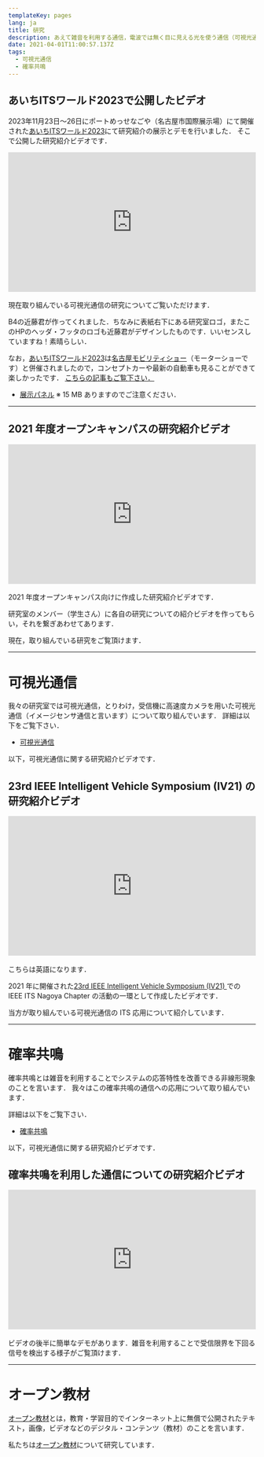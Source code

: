 ```yaml
---
templateKey: pages
lang: ja
title: 研究
description: あえて雑音を利用する通信，電波では無く目に見える光を使う通信（可視光通信），機械学習を活用した通信，超音波の応用など既存の通信の枠を超えたところからアプローチをすることで，通信の本質に迫ることを目指しています．
date: 2021-04-01T11:00:57.137Z
tags:
  - 可視光通信
  - 確率共鳴
---
```


## あいちITSワールド2023で公開したビデオ

2023年11月23日〜26日にポートめっせなごや（名古屋市国際展示場）にて開催された[あいちITSワールド2023](https://aichi-its.jp/itsworld/)にて研究紹介の展示とデモを行いました．
そこで公開した研究紹介ビデオです．

<div style="padding:56.25% 0 0 0;position:relative;"><iframe src="https://player.vimeo.com/video/902135247?badge=0&amp;autopause=0&amp;player_id=0&amp;app_id=58479" frameborder="0" allow="autoplay; fullscreen; picture-in-picture" style="position:absolute;top:0;left:0;width:100%;height:100%;" title="あいちITSワールド2023"></iframe></div><script src="https://player.vimeo.com/api/player.js"></script>

<br />
現在取り組んでいる可視光通信の研究についてご覧いただけます．

B4の近藤君が作ってくれました．ちなみに表紙右下にある研究室ロゴ，またこのHPのヘッダ・フッタのロゴも近藤君がデザインしたものです．いいセンスしていますね！素晴らしい．

なお，[あいちITSワールド2023](https://aichi-its.jp/itsworld/)は[名古屋モビリティショー](https://www.nagoya-mobilityshow.jp)（モーターショーです）と併催されましたので，コンセプトカーや最新の自動車も見ることができて楽しかったです．
[こちらの記事もご覧下さい．](/news/20231123%E2%88%92Aichi-ITS-World/)

- [展示パネル](20231123-Aichi-ITS-World-2023.pdf) ※ 15 MB ありますのでご注意ください．

<hr />

## 2021 年度オープンキャンパスの研究紹介ビデオ

<div style="padding:56.25% 0 0 0;position:relative;"><iframe src="https://player.vimeo.com/video/631918341?h=edbf01e210&amp;badge=0&amp;autopause=0&amp;player_id=0&amp;app_id=58479" frameborder="0" allow="autoplay; fullscreen; picture-in-picture" allowfullscreen style="position:absolute;top:0;left:0;width:100%;height:100%;" title="open-campus_yamazato"></iframe></div><script src="https://player.vimeo.com/api/player.js"></script>

<br />
2021 年度オープンキャンパス向けに作成した研究紹介ビデオです．

研究室のメンバー（学生さん）に各自の研究についての紹介ビデオを作ってもらい，それを繋ぎあわせてあります．

現在，取り組んでいる研究をご覧頂けます．

<hr />

# 可視光通信

我々の研究室では可視光通信，とりわけ，受信機に高速度カメラを用いた可視光通信（イメージセンサ通信と言います）について取り組んでいます．
詳細は以下をご覧下さい．

- [可視光通信](/research/Visible-light-communications/ "可視光通信")

以下，可視光通信に関する研究紹介ビデオです．

## 23rd IEEE Intelligent Vehicle Symposium (IV21) の研究紹介ビデオ

<div style="padding:56.25% 0 0 0;position:relative;"><iframe src="https://player.vimeo.com/video/631908435?h=ebe66dc0ed&amp;badge=0&amp;autopause=0&amp;player_id=0&amp;app_id=58479" frameborder="0" allow="autoplay; fullscreen; picture-in-picture" allowfullscreen style="position:absolute;top:0;left:0;width:100%;height:100%;" title="IV21_Nagoya_University_Yamazato"></iframe></div><script src="https://player.vimeo.com/api/player.js"></script>

<br />
こちらは英語になります．

2021 年に開催された[23rd IEEE Intelligent Vehicle Symposium (IV21) ](https://2021.ieee-iv.org/ "23rd IEEE Intelligent Vehicle Symposium (IV21) ")での IEEE ITS Nagoya Chapter の活動の一環として作成したビデオです．

当方が取り組んでいる可視光通信の ITS 応用について紹介しています．

<hr />

# 確率共鳴

確率共鳴とは雑音を利用することでシステムの応答特性を改善できる非線形現象のことを言います．
我々はこの確率共鳴の通信への応用について取り組んでいます．

詳細は以下をご覧下さい．

- [確率共鳴](/research/Stochastic-resonance/ "確率共鳴")

以下，可視光通信に関する研究紹介ビデオです．

## 確率共鳴を利用した通信についての研究紹介ビデオ

<div style="padding:56.25% 0 0 0;position:relative;"><iframe src="https://player.vimeo.com/video/499501573?h=57a52fd782&amp;badge=0&amp;autopause=0&amp;player_id=0&amp;app_id=58479" frameborder="0" allow="autoplay; fullscreen; picture-in-picture" allowfullscreen style="position:absolute;top:0;left:0;width:100%;height:100%;" title="確率共鳴（Stochastic Resonance）"></iframe></div><script src="https://player.vimeo.com/api/player.js"></script>

<br />
ビデオの後半に簡単なデモがあります．雑音を利用することで受信限界を下回る信号を検出する様子がご覧頂けます．

---

# オープン教材

[オープン教材](/research/OER/)とは，教育・学習目的でインターネット上に無償で公開されたテキスト，画像，ビデオなどのデジタル・コンテンツ（教材）のことを言います．

私たちは[オープン教材](/research/OER/)について研究しています．
